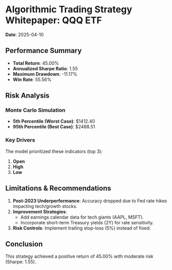 
# Algorithmic Trading Strategy Whitepaper: QQQ ETF  
**Date**: 2025-04-10  

## Performance Summary  
- **Total Return**: 45.00%  
- **Annualized Sharpe Ratio**: 1.55  
- **Maximum Drawdown**: -11.17%  
- **Win Rate**: 55.56%  

## Risk Analysis  
### Monte Carlo Simulation  
- **5th Percentile (Worst Case)**: $1412.40  
- **95th Percentile (Best Case)**: $2488.51  

### Key Drivers  
The model prioritized these indicators (top 3):  
1. **Open**  
2. **High**  
3. **Low**  

## Limitations & Recommendations  
1. **Post-2023 Underperformance**: Accuracy dropped due to Fed rate hikes impacting tech/growth stocks.  
2. **Improvement Strategies**:  
   - Add earnings calendar data for tech giants (AAPL, MSFT).  
   - Incorporate short-term Treasury yields (2Y) for rate sensitivity.  
3. **Risk Controls**: Implement trailing stop-loss (5%) instead of fixed.  

## Conclusion  
This strategy achieved a positive return of 45.00% with moderate risk (Sharpe: 1.55).  
